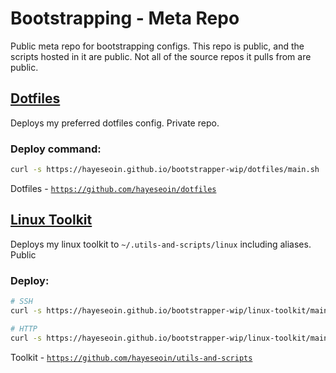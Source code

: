 # Bootstrapping - Meta Repo

Public meta repo for bootstrapping configs. This repo is public, and the scripts hosted in it are public. Not all of the source repos it pulls from are public. 

## [Dotfiles](/dotfiles)

Deploys my preferred dotfiles config. Private repo.

### Deploy command: 
```sh
curl -s https://hayeseoin.github.io/bootstrapper-wip/dotfiles/main.sh | bash
```
Dotfiles - [`https://github.com/hayeseoin/dotfiles`](https://github.com/hayeseoin/dotfiles)

## [Linux Toolkit](/utils-and-scripts/)

Deploys my linux toolkit to `~/.utils-and-scripts/linux` including aliases. Public

### Deploy:
```sh
# SSH
curl -s https://hayeseoin.github.io/bootstrapper-wip/linux-toolkit/main.sh | bash

# HTTP
curl -s https://hayeseoin.github.io/bootstrapper-wip/linux-toolkit/main.sh | bash -s http
```
Toolkit - [`https://github.com/hayeseoin/utils-and-scripts`](https://github.com/hayeseoin/utils-and-scripts)
